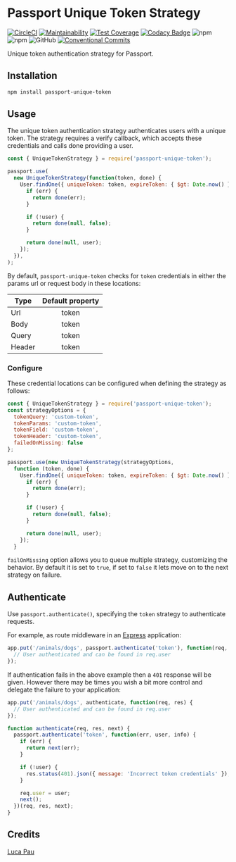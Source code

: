 # Passport Unique Token Strategy

[![CircleCI](https://circleci.com/gh/Lughino/passport-unique-token.svg?style=svg)](https://circleci.com/gh/Lughino/passport-unique-token)
[![Maintainability](https://api.codeclimate.com/v1/badges/6cbbdc635903006b578e/maintainability)](https://codeclimate.com/github/Lughino/passport-unique-token/maintainability)
[![Test Coverage](https://api.codeclimate.com/v1/badges/6cbbdc635903006b578e/test_coverage)](https://codeclimate.com/github/Lughino/passport-unique-token/test_coverage)
[![Codacy Badge](https://api.codacy.com/project/badge/Grade/a2ec6c1319b6497494303ee024e45cb5)](https://www.codacy.com/app/Lughino/passport-unique-token?utm_source=github.com&utm_medium=referral&utm_content=Lughino/passport-unique-token&utm_campaign=Badge_Grade)
![npm](https://img.shields.io/npm/dm/passport-unique-token)
![npm](https://img.shields.io/npm/v/passport-unique-token)
![GitHub](https://img.shields.io/github/license/Lughino/passport-unique-token)
[![Conventional Commits](https://img.shields.io/badge/Conventional%20Commits-1.0.0-yellow.svg)](https://conventionalcommits.org)

Unique token authentication strategy for Passport.

## Installation

```sh
npm install passport-unique-token
```

## Usage

The unique token authentication strategy authenticates users with a unique token. The strategy requires a verify callback, which accepts these credentials and calls done providing a user.

```javascript
const { UniqueTokenStrategy } = require('passport-unique-token');

passport.use(
  new UniqueTokenStrategy(function(token, done) {
    User.findOne({ uniqueToken: token, expireToken: { $gt: Date.now() } }, function(err, user) {
      if (err) {
        return done(err);
      }

      if (!user) {
        return done(null, false);
      }

      return done(null, user);
    });
  }),
);
```

By default, `passport-unique-token` checks for `token` credentials in either the params url or request body in these locations:

| Type   | Default property |
| ------ | :--------------: |
| Url    |      token       |
| Body   |      token       |
| Query  |      token       |
| Header |      token       |

### Configure

These credential locations can be configured when defining the strategy as follows:

```javascript
const { UniqueTokenStrategy } = require('passport-unique-token');
const strategyOptions = {
  tokenQuery: 'custom-token',
  tokenParams: 'custom-token',
  tokenField: 'custom-token',
  tokenHeader: 'custom-token',
  failedOnMissing: false
};

passport.use(new UniqueTokenStrategy(strategyOptions,
  function (token, done) {
    User.findOne({ uniqueToken: token, expireToken: { $gt: Date.now() } }, function (err, user) {
      if (err) {
        return done(err);
      }

      if (!user) {
        return done(null, false);
      }

      return done(null, user);
    });
  }
```

`failOnMissing` option allows you to queue multiple strategy, customizing the behavior.
By default it is set to `true`, if set to `false` it lets move on to the next strategy on failure.

## Authenticate

Use `passport.authenticate()`, specifying the `token` strategy to authenticate requests.

For example, as route middleware in an [Express](http://expressjs.com/) application:

```javascript
app.put('/animals/dogs', passport.authenticate('token'), function(req, res) {
  // User authenticated and can be found in req.user
});
```

If authentication fails in the above example then a `401` response will be given. However there may be times you wish a bit more control and delegate the failure to your application:

```javascript
app.put('/animals/dogs', authenticate, function(req, res) {
  // User authenticated and can be found in req.user
});

function authenticate(req, res, next) {
  passport.authenticate('token', function(err, user, info) {
    if (err) {
      return next(err);
    }

    if (!user) {
      res.status(401).json({ message: 'Incorrect token credentials' });
    }

    req.user = user;
    next();
  })(req, res, next);
}
```

## Credits

[Luca Pau](http://github.com/Lughino)
